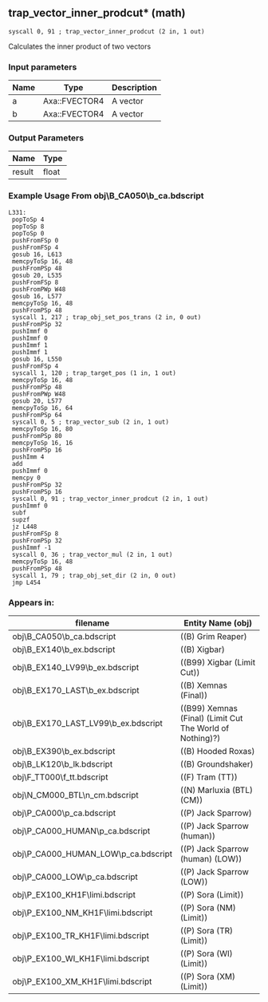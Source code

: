 ## trap_vector_inner_prodcut* (math)

`syscall 0, 91 ; trap_vector_inner_prodcut (2 in, 1 out)`

Calculates the inner product of two vectors

### Input parameters
| Name | Type | Description
|------|------|------------
| a   | Axa::FVECTOR4   | A vector
| b   | Axa::FVECTOR4   | A vector


### Output Parameters
| Name | Type
|------|-----
| result   | float   
### Example Usage From obj\B_CA050\b_ca.bdscript
```plaintext
L331:
 popToSp 4
 popToSp 8
 popToSp 0
 pushFromFSp 0
 pushFromFSp 4
 gosub 16, L613
 memcpyToSp 16, 48
 pushFromPSp 48
 gosub 20, L535
 pushFromFSp 8
 pushFromPWp W48
 gosub 16, L577
 memcpyToSp 16, 48
 pushFromPSp 48
 syscall 1, 217 ; trap_obj_set_pos_trans (2 in, 0 out)
 pushFromPSp 32
 pushImmf 0
 pushImmf 0
 pushImmf 1
 pushImmf 1
 gosub 16, L550
 pushFromFSp 4
 syscall 1, 120 ; trap_target_pos (1 in, 1 out)
 memcpyToSp 16, 48
 pushFromPSp 48
 pushFromPWp W48
 gosub 20, L577
 memcpyToSp 16, 64
 pushFromPSp 64
 syscall 0, 5 ; trap_vector_sub (2 in, 1 out)
 memcpyToSp 16, 80
 pushFromPSp 80
 memcpyToSp 16, 16
 pushFromPSp 16
 pushImm 4
 add 
 pushImmf 0
 memcpy 0
 pushFromPSp 32
 pushFromPSp 16
 syscall 0, 91 ; trap_vector_inner_prodcut (2 in, 1 out)
 pushImmf 0
 subf 
 supzf 
 jz L448
 pushFromFSp 8
 pushFromPSp 32
 pushImmf -1
 syscall 0, 36 ; trap_vector_mul (2 in, 1 out)
 memcpyToSp 16, 48
 pushFromPSp 48
 syscall 1, 79 ; trap_obj_set_dir (2 in, 0 out)
 jmp L454
```


### Appears in:
| filename | Entity Name (obj)
|----------|-------------
| obj\B_CA050\b_ca.bdscript       | ((B) Grim Reaper)          
| obj\B_EX140\b_ex.bdscript       | ((B) Xigbar)          
| obj\B_EX140_LV99\b_ex.bdscript       | ((B99) Xigbar (Limit Cut))          
| obj\B_EX170_LAST\b_ex.bdscript       | ((B) Xemnas (Final))          
| obj\B_EX170_LAST_LV99\b_ex.bdscript       | ((B99) Xemnas (Final) (Limit Cut The World of Nothing)?)          
| obj\B_EX390\b_ex.bdscript       | ((B) Hooded Roxas)          
| obj\B_LK120\b_lk.bdscript       | ((B) Groundshaker)          
| obj\F_TT000\f_tt.bdscript       | ((F) Tram (TT))          
| obj\N_CM000_BTL\n_cm.bdscript       | ((N) Marluxia (BTL) (CM))          
| obj\P_CA000\p_ca.bdscript       | ((P) Jack Sparrow)          
| obj\P_CA000_HUMAN\p_ca.bdscript       | ((P) Jack Sparrow (human))          
| obj\P_CA000_HUMAN_LOW\p_ca.bdscript       | ((P) Jack Sparrow (human) (LOW))          
| obj\P_CA000_LOW\p_ca.bdscript       | ((P) Jack Sparrow (LOW))          
| obj\P_EX100_KH1F\limi.bdscript       | ((P) Sora (Limit))          
| obj\P_EX100_NM_KH1F\limi.bdscript       | ((P) Sora (NM) (Limit))          
| obj\P_EX100_TR_KH1F\limi.bdscript       | ((P) Sora (TR) (Limit))          
| obj\P_EX100_WI_KH1F\limi.bdscript       | ((P) Sora (WI) (Limit))          
| obj\P_EX100_XM_KH1F\limi.bdscript       | ((P) Sora (XM) (Limit))          



